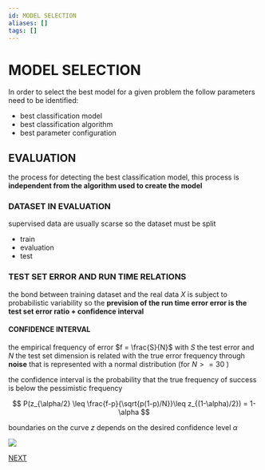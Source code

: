```yaml
---
id: MODEL SELECTION
aliases: []
tags: []
---
```


# MODEL SELECTION

In order to select the best model for a given problem the follow parameters need to be identified:

- best classification model
- best classification algorithm
- best parameter configuration

## EVALUATION

the process for detecting the best classification model, this process is **independent from the algorithm used to create the model**

### DATASET IN EVALUATION

supervised data are usually scarse so the dataset must be split

- train
- evaluation
- test

### TEST SET ERROR AND RUN TIME RELATIONS

the bond between training dataset and the real data $X$ is subject to probabilistic variability so the  **prevision of the run time error error is the test set error ratio + confidence interval**

#### CONFIDENCE INTERVAL

the empirical frequency of error $f = \frac{S}{N}$ with $S$ the test error and $N$ the test set dimension is related with the true error frequency through **noise** that is represented with a normal distribution (for $N >= 30$ )

the confidence interval is the probability that the true frequency of success is below the pessimistic frequency

$$
P(z_{\alpha/2} \leq \frac{f-p}{\sqrt{p(1-p)/N}}\leq z_{(1-\alpha)/2}) = 1- \alpha
$$

boundaries on the curve $z$ depends on the desired confidence level $\alpha$

![](datamining/Pasted_image_20231230173630.png)



 [NEXT](CLASSIFICATION.md)
